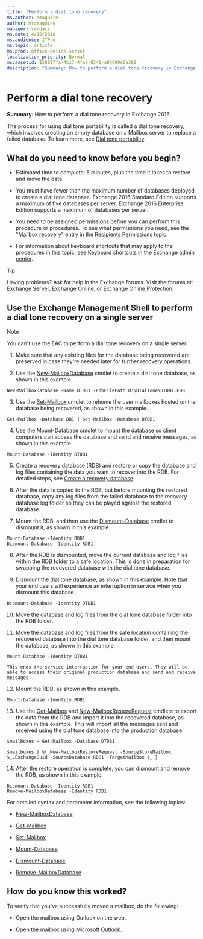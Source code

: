```yaml
---
title: "Perform a dial tone recovery"
ms.author: dmaguire
author: msdmaguire
manager: serdars
ms.date: 4/19/2018
ms.audience: ITPro
ms.topic: article
ms.prod: office-online-server
localization_priority: Normal
ms.assetid: 158817fa-4b17-4fa9-8341-a86609e6a388
description: "Summary: How to perform a dial tone recovery in Exchange 2016."
---
```


# Perform a dial tone recovery

 **Summary**: How to perform a dial tone recovery in Exchange 2016.
  
The process for using dial tone portability is called a dial tone recovery, which involves creating an empty database on a Mailbox server to replace a failed database. To learn more, see [Dial tone portability](dial-tone-portability.md).
  
## What do you need to know before you begin?

- Estimated time to complete: 5 minutes, plus the time it takes to restore and move the data.
    
- You must have fewer than the maximum number of databases deployed to create a dial tone database. Exchange 2016 Standard Edition supports a maximum of five databases per server. Exchange 2016 Enterprise Edition supports a maximum of databases per server.
    
- You need to be assigned permissions before you can perform this procedure or procedures. To see what permissions you need, see the "Mailbox recovery" entry in the [Recipients Permissions](../../permissions/feature-permissions/recipient-permissions.md) topic. 
    
- For information about keyboard shortcuts that may apply to the procedures in this topic, see [Keyboard shortcuts in the Exchange admin center](../../about-documentation/eac-keyboard-shortcuts.md).
    
> [!TIP]
> Having problems? Ask for help in the Exchange forums. Visit the forums at: [Exchange Server](https://go.microsoft.com/fwlink/p/?linkId=60612), [Exchange Online](https://go.microsoft.com/fwlink/p/?linkId=267542), or [Exchange Online Protection](https://go.microsoft.com/fwlink/p/?linkId=285351). 
  
## Use the Exchange Management Shell to perform a dial tone recovery on a single server

> [!NOTE]
> You can't use the EAC to perform a dial tone recovery on a single server. 
  
1. Make sure that any existing files for the database being recovered are preserved in case they're needed later for further recovery operations.
    
2. Use the [New-MailboxDatabase](http://technet.microsoft.com/library/5008090b-e776-4ff6-807c-208e00f4daab.aspx) cmdlet to create a dial tone database, as shown in this example. 
    
  ```
  New-MailboxDatabase -Name DTDB1 -EdbFilePath D:\DialTone\DTDB1.EDB
  ```

3. Use the [Set-Mailbox](http://technet.microsoft.com/library/a0d413b9-d949-4df6-ba96-ac0906dedae2.aspx) cmdlet to rehome the user mailboxes hosted on the database being recovered, as shown in this example. 
    
  ```
  Get-Mailbox -Database DB1 | Set-Mailbox -Database DTDB1
  ```

4. Use the [Mount-Database](http://technet.microsoft.com/library/76a57f6a-a6c6-4c65-abf8-190522d47037.aspx) cmdlet to mount the database so client computers can access the database and send and receive messages, as shown in this example. 
    
  ```
  Mount-Database -Identity DTDB1
  ```

5. Create a recovery database (RDB) and restore or copy the database and log files containing the data you want to recover into the RDB. For detailed steps, see [Create a recovery database](create-recovery-dbs.md).
    
6. After the data is copied to the RDB, but before mounting the restored database, copy any log files from the failed database to the recovery database log folder so they can be played against the restored database.
    
7. Mount the RDB, and then use the [Dismount-Database](http://technet.microsoft.com/library/e261955b-a9f0-4d87-bf56-f9e67ea5ba3f.aspx) cmdlet to dismount it, as shown in this example. 
    
  ```
  Mount-Database -Identity RDB1
  Dismount-Database -Identity RDB1
  ```

8. After the RDB is dismounted, move the current database and log files within the RDB folder to a safe location. This is done in preparation for swapping the recovered database with the dial tone database.
    
9. Dismount the dial tone database, as shown in this example. Note that your end users will experience an interruption in service when you dismount this database.
    
  ```
  Dismount-Database -Identity DTDB1
  ```

10. Move the database and log files from the dial tone database folder into the RDB folder.
    
11. Move the database and log files from the safe location containing the recovered database into the dial tone database folder, and then mount the database, as shown in this example.
    
  ```
  Mount-Database -Identity DTDB1
  ```

    This ends the service interruption for your end users. They will be able to access their original production database and send and receive messages.
    
12. Mount the RDB, as shown in this example.
    
  ```
  Mount-Database -Identity RDB1
  ```

13. Use the [Get-Mailbox](http://technet.microsoft.com/library/8a5a6eb9-4a75-47f9-ae3b-a3ba251cf9a8.aspx) and [New-MailboxRestoreRequest](http://technet.microsoft.com/library/0b67defd-3c6c-4470-acfa-7f22a6c1d2bd.aspx) cmdlets to export the data from the RDB and import it into the recovered database, as shown in this example. This will import all the messages sent and received using the dial tone database into the production database. 
    
  ```
  $mailboxes = Get-Mailbox -Database DTDB1
  ```

  ```
  $mailboxes | %{ New-MailboxRestoreRequest -SourceStoreMailbox $_.ExchangeGuid -SourceDatabase RDB1 -TargetMailbox $_ }
  
  ```

14. After the restore operation is complete, you can dismount and remove the RDB, as shown in this example.
    
  ```
  Dismount-Database -Identity RDB1
  Remove-MailboxDatabase -Identity RDB1
  ```

For detailed syntax and parameter information, see the following topics:
  
- [New-MailboxDatabase](http://technet.microsoft.com/library/5008090b-e776-4ff6-807c-208e00f4daab.aspx)
    
- [Get-Mailbox](http://technet.microsoft.com/library/8a5a6eb9-4a75-47f9-ae3b-a3ba251cf9a8.aspx)
    
- [Set-Mailbox](http://technet.microsoft.com/library/a0d413b9-d949-4df6-ba96-ac0906dedae2.aspx)
    
- [Mount-Database](http://technet.microsoft.com/library/76a57f6a-a6c6-4c65-abf8-190522d47037.aspx)
    
- [Dismount-Database](http://technet.microsoft.com/library/e261955b-a9f0-4d87-bf56-f9e67ea5ba3f.aspx)
    
- [Remove-MailboxDatabase](http://technet.microsoft.com/library/4d07d736-1dd7-43af-9f54-37d7c648572e.aspx)
    
## How do you know this worked?

To verify that you've successfully moved a mailbox, do the following:
  
- Open the mailbox using Outlook on the web.
    
- Open the mailbox using Microsoft Outlook.
    

